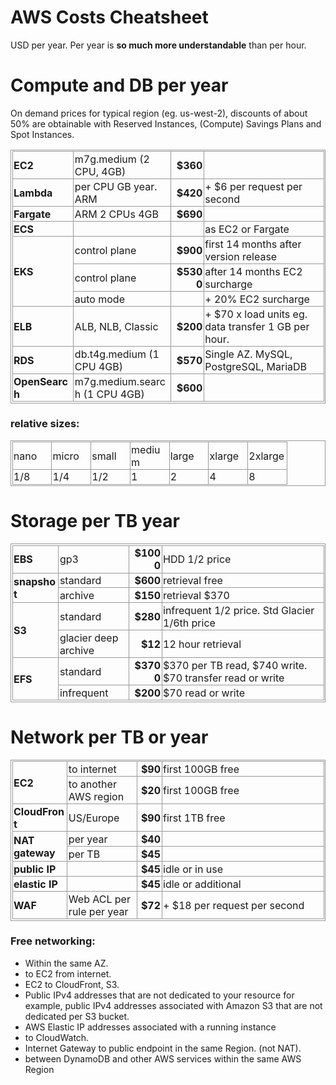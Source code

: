 # AWS Costs Cheatsheet

USD per year.
Per year is **so much more understandable** than per hour.

# Compute and DB per year
On demand prices for typical region (eg. us-west-2), discounts of about 50% are obtainable with Reserved Instances, (Compute) Savings Plans and Spot Instances.

<table style='width: 100%;border:1px solid #999;border-collapse: collapse; padding: 0.3%'>
<tr style='border:1px solid #999;border-collapse: collapse; padding: 0.3%'><td style="font-weight: bold; width: 12%;border:1px solid #999;border-collapse: collapse; padding: 0.3%">EC2</td><td style="font-weight: width: 32%;border:1px solid #999;border-collapse: collapse; padding: 0.3%">m7g.medium (2 CPU, 4GB)</td><td style="font-weight: bold; width: 8%; text-align:right;border:1px solid #999;border-collapse: collapse; padding: 0.3%">$360</td><td style="font-weight; width: 52%;border:1px solid #999;border-collapse: collapse; padding: 0.3%"></td></tr>
<tr style='border:1px solid #999;border-collapse: collapse; padding: 0.3%'><td style="font-weight: bold; width: 12%;border:1px solid #999;border-collapse: collapse; padding: 0.3%">Lambda</td><td style="font-weight: width: 32%;border:1px solid #999;border-collapse: collapse; padding: 0.3%">per CPU GB year.  ARM</td><td style="font-weight: bold; width: 8%; text-align:right;border:1px solid #999;border-collapse: collapse; padding: 0.3%">$420</td><td style="font-weight; width: 52%;border:1px solid #999;border-collapse: collapse; padding: 0.3%">+ $6 per request per second</td></tr>
<tr style='border:1px solid #999;border-collapse: collapse; padding: 0.3%'><td style="font-weight: bold; width: 12%;border:1px solid #999;border-collapse: collapse; padding: 0.3%">Fargate</td><td style="font-weight: width: 32%;border:1px solid #999;border-collapse: collapse; padding: 0.3%">ARM 2 CPUs 4GB</td><td style="font-weight: bold; width: 8%; text-align:right;border:1px solid #999;border-collapse: collapse; padding: 0.3%">$690</td><td style="font-weight; width: 52%;border:1px solid #999;border-collapse: collapse; padding: 0.3%"></td></tr>
<tr style='border:1px solid #999;border-collapse: collapse; padding: 0.3%'><td style="font-weight: bold; width: 12%;border:1px solid #999;border-collapse: collapse; padding: 0.3%">ECS</td><td style="font-weight: width: 32%;border:1px solid #999;border-collapse: collapse; padding: 0.3%"></td><td style="font-weight: bold; width: 8%; text-align:right;border:1px solid #999;border-collapse: collapse; padding: 0.3%"></td><td style="font-weight; width: 52%;border:1px solid #999;border-collapse: collapse; padding: 0.3%">as EC2 or Fargate</td></tr>
<tr style='border:1px solid #999;border-collapse: collapse; padding: 0.3%'><td rowspan="3" style="font-weight: bold; width: 12%;border:1px solid #999;border-collapse: collapse; padding: 0.3%">EKS <!--- rowspan="3" ---></td><td style="font-weight: width: 32%;border:1px solid #999;border-collapse: collapse; padding: 0.3%">control plane</td><td style="font-weight: bold; width: 8%; text-align:right;border:1px solid #999;border-collapse: collapse; padding: 0.3%">$900</td><td style="font-weight; width: 52%;border:1px solid #999;border-collapse: collapse; padding: 0.3%">first 14 months after version release</td></tr>
<tr style='border:1px solid #999;border-collapse: collapse; padding: 0.3%'><td style="font-weight: width: 32%;border:1px solid #999;border-collapse: collapse; padding: 0.3%">control plane</td><td style="font-weight: bold; width: 8%; text-align:right;border:1px solid #999;border-collapse: collapse; padding: 0.3%">$5300</td><td style="font-weight; width: 52%;border:1px solid #999;border-collapse: collapse; padding: 0.3%">after 14 months EC2 surcharge</td></tr>
<tr style='border:1px solid #999;border-collapse: collapse; padding: 0.3%'><td style="font-weight: width: 32%;border:1px solid #999;border-collapse: collapse; padding: 0.3%">auto mode</td><td style="font-weight: bold; width: 8%; text-align:right;border:1px solid #999;border-collapse: collapse; padding: 0.3%"></td><td style="font-weight; width: 52%;border:1px solid #999;border-collapse: collapse; padding: 0.3%">+ 20% EC2 surcharge</td></tr>
<tr style='border:1px solid #999;border-collapse: collapse; padding: 0.3%'><td style="font-weight: bold; width: 12%;border:1px solid #999;border-collapse: collapse; padding: 0.3%">ELB</td><td style="font-weight: width: 32%;border:1px solid #999;border-collapse: collapse; padding: 0.3%">ALB, NLB, Classic</td><td style="font-weight: bold; width: 8%; text-align:right;border:1px solid #999;border-collapse: collapse; padding: 0.3%">$200</td><td style="font-weight; width: 52%;border:1px solid #999;border-collapse: collapse; padding: 0.3%">+ $70 x load units eg. data transfer 1 GB per hour.</td></tr>
<tr style='border:1px solid #999;border-collapse: collapse; padding: 0.3%'><td style="font-weight: bold; width: 12%;border:1px solid #999;border-collapse: collapse; padding: 0.3%">RDS</td><td style="font-weight: width: 32%;border:1px solid #999;border-collapse: collapse; padding: 0.3%">db.t4g.medium (1 CPU 4GB)</td><td style="font-weight: bold; width: 8%; text-align:right;border:1px solid #999;border-collapse: collapse; padding: 0.3%">$570</td><td style="font-weight; width: 52%;border:1px solid #999;border-collapse: collapse; padding: 0.3%">Single AZ. MySQL, PostgreSQL, MariaDB</td></tr>
<tr style='border:1px solid #999;border-collapse: collapse; padding: 0.3%'><td style="font-weight: bold; width: 12%;border:1px solid #999;border-collapse: collapse; padding: 0.3%">OpenSearch</td><td style="font-weight: width: 32%;border:1px solid #999;border-collapse: collapse; padding: 0.3%">m7g.medium.search (1 CPU 4GB)</td><td style="font-weight: bold; width: 8%; text-align:right;border:1px solid #999;border-collapse: collapse; padding: 0.3%">$600</td><td style="font-weight; width: 52%;border:1px solid #999;border-collapse: collapse; padding: 0.3%"></td></tr>
</table>

### relative sizes:
<table style='width: 100%;border:1px solid #999;border-collapse: collapse; padding: 0.3%'>
<tr style='border:1px solid #999;border-collapse: collapse; padding: 0.3%'><td style="width: 14%;border:1px solid #999;border-collapse: collapse; padding: 0.3%">nano</td><td style="width: 14%;border:1px solid #999;border-collapse: collapse; padding: 0.3%">micro</td><td style="width: 14%;border:1px solid #999;border-collapse: collapse; padding: 0.3%">small</td><td style="width: 14%;border:1px solid #999;border-collapse: collapse; padding: 0.3%">medium</td><td style="width: 14%;border:1px solid #999;border-collapse: collapse; padding: 0.3%">large</td><td style="width: 14%;border:1px solid #999;border-collapse: collapse; padding: 0.3%">xlarge</td><td style="width: 14%;border:1px solid #999;border-collapse: collapse; padding: 0.3%">2xlarge</td></tr>
<tr style='border:1px solid #999;border-collapse: collapse; padding: 0.3%'><td style="width: 14%;border:1px solid #999;border-collapse: collapse; padding: 0.3%">1/8</td><td style="width: 14%;border:1px solid #999;border-collapse: collapse; padding: 0.3%">1/4</td><td style="width: 14%;border:1px solid #999;border-collapse: collapse; padding: 0.3%">1/2</td><td style="width: 14%;border:1px solid #999;border-collapse: collapse; padding: 0.3%">1</td><td style="width: 14%;border:1px solid #999;border-collapse: collapse; padding: 0.3%">2</td><td style="width: 14%;border:1px solid #999;border-collapse: collapse; padding: 0.3%">4</td><td style="width: 14%;border:1px solid #999;border-collapse: collapse; padding: 0.3%">8</td></tr>
</table>

# Storage per TB year
<table style='width: 100%;border:1px solid #999;border-collapse: collapse; padding: 0.3%'>
<tr style='border:1px solid #999;border-collapse: collapse; padding: 0.3%'><td style="font-weight: bold; width: 12%;border:1px solid #999;border-collapse: collapse; padding: 0.3%">EBS</td><td style="font-weight: width: 32%;border:1px solid #999;border-collapse: collapse; padding: 0.3%">gp3</td><td style="font-weight: bold; width: 8%; text-align:right;border:1px solid #999;border-collapse: collapse; padding: 0.3%">$1000</td><td style="font-weight; width: 52%;border:1px solid #999;border-collapse: collapse; padding: 0.3%">HDD 1/2 price</td></tr>
<tr style='border:1px solid #999;border-collapse: collapse; padding: 0.3%'><td rowspan="2" style="font-weight: bold; width: 12%;border:1px solid #999;border-collapse: collapse; padding: 0.3%">snapshot <!--- rowspan="2" ---></td><td style="font-weight: width: 32%;border:1px solid #999;border-collapse: collapse; padding: 0.3%">standard</td><td style="font-weight: bold; width: 8%; text-align:right;border:1px solid #999;border-collapse: collapse; padding: 0.3%">$600</td><td style="font-weight; width: 52%;border:1px solid #999;border-collapse: collapse; padding: 0.3%">retrieval free</td></tr>
<tr style='border:1px solid #999;border-collapse: collapse; padding: 0.3%'><td style="font-weight: width: 32%;border:1px solid #999;border-collapse: collapse; padding: 0.3%">archive</td><td style="font-weight: bold; width: 8%; text-align:right;border:1px solid #999;border-collapse: collapse; padding: 0.3%">$150</td><td style="font-weight; width: 52%;border:1px solid #999;border-collapse: collapse; padding: 0.3%">retrieval $370</td></tr>
<tr style='border:1px solid #999;border-collapse: collapse; padding: 0.3%'><td rowspan="2" style="font-weight: bold; width: 12%;border:1px solid #999;border-collapse: collapse; padding: 0.3%">S3 <!--- rowspan="2" ---></td><td style="font-weight: width: 32%;border:1px solid #999;border-collapse: collapse; padding: 0.3%">standard</td><td style="font-weight: bold; width: 8%; text-align:right;border:1px solid #999;border-collapse: collapse; padding: 0.3%">$280</td><td style="font-weight; width: 52%;border:1px solid #999;border-collapse: collapse; padding: 0.3%">infrequent 1/2 price.  Std Glacier 1/6th price</td></tr>
<tr style='border:1px solid #999;border-collapse: collapse; padding: 0.3%'><td style="font-weight: width: 32%;border:1px solid #999;border-collapse: collapse; padding: 0.3%">glacier deep archive</td><td style="font-weight: bold; width: 8%; text-align:right;border:1px solid #999;border-collapse: collapse; padding: 0.3%">$12</td><td style="font-weight; width: 52%;border:1px solid #999;border-collapse: collapse; padding: 0.3%">12 hour retrieval</td></tr>
<tr style='border:1px solid #999;border-collapse: collapse; padding: 0.3%'><td rowspan="2" style="font-weight: bold; width: 12%;border:1px solid #999;border-collapse: collapse; padding: 0.3%">EFS <!--- rowspan="2" ---></td><td style="font-weight: width: 32%;border:1px solid #999;border-collapse: collapse; padding: 0.3%">standard</td><td style="font-weight: bold; width: 8%; text-align:right;border:1px solid #999;border-collapse: collapse; padding: 0.3%">$3700</td><td style="font-weight; width: 52%;border:1px solid #999;border-collapse: collapse; padding: 0.3%">$370 per TB read, $740 write.  $70 transfer read or write</td></tr>
<tr style='border:1px solid #999;border-collapse: collapse; padding: 0.3%'><td style="font-weight: width: 32%;border:1px solid #999;border-collapse: collapse; padding: 0.3%">infrequent</td><td style="font-weight: bold; width: 8%; text-align:right;border:1px solid #999;border-collapse: collapse; padding: 0.3%">$200</td><td style="font-weight; width: 52%;border:1px solid #999;border-collapse: collapse; padding: 0.3%">$70 read or write</td></tr>
</table>

# Network per TB or year
<table style='width: 100%;border:1px solid #999;border-collapse: collapse; padding: 0.3%'>
<tr style='border:1px solid #999;border-collapse: collapse; padding: 0.3%'><td rowspan="2" style="font-weight: bold; width: 12%;border:1px solid #999;border-collapse: collapse; padding: 0.3%">EC2 <!--- rowspan="2" ---></td><td style="font-weight: width: 32%;border:1px solid #999;border-collapse: collapse; padding: 0.3%">to internet</td><td style="font-weight: bold; width: 8%; text-align:right;border:1px solid #999;border-collapse: collapse; padding: 0.3%">$90</td><td style="font-weight; width: 52%;border:1px solid #999;border-collapse: collapse; padding: 0.3%">first 100GB free</td></tr>
<tr style='border:1px solid #999;border-collapse: collapse; padding: 0.3%'><td style="font-weight: width: 32%;border:1px solid #999;border-collapse: collapse; padding: 0.3%">to another AWS region</td><td style="font-weight: bold; width: 8%; text-align:right;border:1px solid #999;border-collapse: collapse; padding: 0.3%">$20</td><td style="font-weight; width: 52%;border:1px solid #999;border-collapse: collapse; padding: 0.3%">first 100GB free</td></tr>
<tr style='border:1px solid #999;border-collapse: collapse; padding: 0.3%'><td style="font-weight: bold; width: 12%;border:1px solid #999;border-collapse: collapse; padding: 0.3%">CloudFront</td><td style="font-weight: width: 32%;border:1px solid #999;border-collapse: collapse; padding: 0.3%">US/Europe</td><td style="font-weight: bold; width: 8%; text-align:right;border:1px solid #999;border-collapse: collapse; padding: 0.3%">$90</td><td style="font-weight; width: 52%;border:1px solid #999;border-collapse: collapse; padding: 0.3%">first 1TB free</td></tr>
<tr style='border:1px solid #999;border-collapse: collapse; padding: 0.3%'><td rowspan="2" style="font-weight: bold; width: 12%;border:1px solid #999;border-collapse: collapse; padding: 0.3%">NAT gateway <!--- rowspan="2" ---></td><td style="font-weight: width: 32%;border:1px solid #999;border-collapse: collapse; padding: 0.3%">per year</td><td style="font-weight: bold; width: 8%; text-align:right;border:1px solid #999;border-collapse: collapse; padding: 0.3%">$40</td><td style="font-weight; width: 52%;border:1px solid #999;border-collapse: collapse; padding: 0.3%"></td></tr>
<tr style='border:1px solid #999;border-collapse: collapse; padding: 0.3%'><td style="font-weight: width: 32%;border:1px solid #999;border-collapse: collapse; padding: 0.3%">per TB</td><td style="font-weight: bold; width: 8%; text-align:right;border:1px solid #999;border-collapse: collapse; padding: 0.3%">$45</td><td style="font-weight; width: 52%;border:1px solid #999;border-collapse: collapse; padding: 0.3%"></td></tr>
<tr style='border:1px solid #999;border-collapse: collapse; padding: 0.3%'><td style="font-weight: bold; width: 12%;border:1px solid #999;border-collapse: collapse; padding: 0.3%">public IP</td><td style="font-weight: width: 32%;border:1px solid #999;border-collapse: collapse; padding: 0.3%"></td><td style="font-weight: bold; width: 8%; text-align:right;border:1px solid #999;border-collapse: collapse; padding: 0.3%">$45</td><td style="font-weight; width: 52%;border:1px solid #999;border-collapse: collapse; padding: 0.3%">idle or in use</td></tr>
<tr style='border:1px solid #999;border-collapse: collapse; padding: 0.3%'><td style="font-weight: bold; width: 12%;border:1px solid #999;border-collapse: collapse; padding: 0.3%">elastic IP</td><td style="font-weight: width: 32%;border:1px solid #999;border-collapse: collapse; padding: 0.3%"></td><td style="font-weight: bold; width: 8%; text-align:right;border:1px solid #999;border-collapse: collapse; padding: 0.3%">$45</td><td style="font-weight; width: 52%;border:1px solid #999;border-collapse: collapse; padding: 0.3%">idle or additional</td></tr>
<tr style='border:1px solid #999;border-collapse: collapse; padding: 0.3%'><td style="font-weight: bold; width: 12%;border:1px solid #999;border-collapse: collapse; padding: 0.3%">WAF</td><td style="font-weight: width: 32%;border:1px solid #999;border-collapse: collapse; padding: 0.3%">Web ACL per rule per year</td><td style="font-weight: bold; width: 8%; text-align:right;border:1px solid #999;border-collapse: collapse; padding: 0.3%">$72</td><td style="font-weight; width: 52%;border:1px solid #999;border-collapse: collapse; padding: 0.3%">+ $18 per request per second</td></tr>
</table>


### Free networking:
* Within the same AZ.
* to EC2 from internet.
* EC2 to CloudFront, S3.
* Public IPv4 addresses that are not dedicated to your resource for example, public IPv4 addresses associated with Amazon S3 that are not dedicated per S3 bucket.
* AWS Elastic IP addresses associated with a running instance
* to CloudWatch.
* Internet Gateway to public endpoint in the same Region. (not NAT).
* between DynamoDB and other AWS services within the same AWS Region
